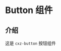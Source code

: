 # Button 组件

## 介绍

这是 `cxz-button` 按钮组件

<comp source-code="cxz-ui:::cxz-button" height='100px'></comp>
